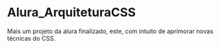 # Alura_ArquiteturaCSS
Mais um projeto da alura finalizado, este, com intuito de aprimorar novas técnicas do CSS.
